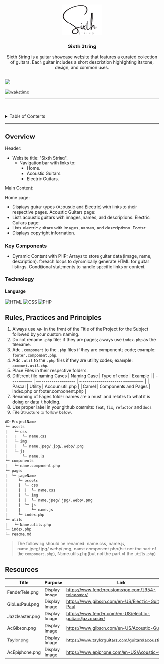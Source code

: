 <a name="readme-top">

<br/>

<br />
<div align="center">
  <a href="https://github.com/domadla/">
    <img src="./assets/img/Sixth_String.png" alt="Sixth String" width="130" height="100">
  </a>
  <h3 align="center">Sixth String</h3>
</div>
<div align="center">
  Sixth String is a guitar showcase website that features a curated collection of guitars. Each guitar includes a short description highlighting its tone, design, and common uses.
</div>

<br />

![](https://visit-counter.vercel.app/counter.png?page=domadla/AD-Task-1)

[![wakatime](https://wakatime.com/badge/user/018dd99a-4985-4f98-8216-6ca6fe2ce0f8/project/63501637-9a31-42f0-960d-4d0ab47977f8.svg)](https://wakatime.com/badge/user/018dd99a-4985-4f98-8216-6ca6fe2ce0f8/project/63501637-9a31-42f0-960d-4d0ab47977f8)

---

<br />
<br />

<!-- TODO: If you want to add more layers for your readme -->
<details>
  <summary>Table of Contents</summary>
  <ol>
    <li>
      <a href="#overview">Overview</a>
      <ol>
        <li>
          <a href="#key-components">Key Components</a>
        </li>
        <li>
          <a href="#technology">Technology</a>
        </li>
      </ol>
    </li>
    <li>
      <a href="#rule,-practices-and-principles">Rules, Practices and Principles</a>
    </li>
    <li>
      <a href="#resources">Resources</a>
    </li>
  </ol>
</details>

---

## Overview

<!-- TODO: To be changed -->
<!-- The following are just sample -->

Header:
- Website title: "Sixth String".
  - Navigation bar with links to:
    - Home.
    - Acoustic Guitars.
    - Electric Guitars.

Main Content:

Home page:
  - Displays guitar types (Acoustic and Electric) with links to their respective pages.
Acoustic Guitars page:
  - Lists acoustic guitars with images, names, and descriptions.
Electric Guitars page:
  - Lists electric guitars with images, names, and descriptions.
Footer:
  - Displays copyright information.

### Key Components

<!-- TODO: List of Key Components -->
<!-- The following are just sample -->

- Dynamic Content with PHP: Arrays to store guitar data (image, name, description).
foreach loops to dynamically generate HTML for guitar listings.
Conditional statements to handle specific links or content.

### Technology

<!-- TODO: List of Technology Used -->
#### Language
![HTML](https://img.shields.io/badge/HTML-E34F26?style=for-the-badge&logo=html5&logoColor=white)
![CSS](https://img.shields.io/badge/CSS-1572B6?style=for-the-badge&logo=css3&logoColor=white)
![PHP](https://img.shields.io/badge/PHP-777BB4?style=for-the-badge&logo=php&logoColor=white)


## Rules, Practices and Principles

<!-- Do not Change this -->

1. Always use `AD-` in the front of the Title of the Project for the Subject followed by your custom naming.
2. Do not rename `.php` files if they are pages; always use `index.php` as the filename.
3. Add `.component` to the `.php` files if they are components code; example: `footer.component.php`.
4. Add `.util` to the `.php` files if they are utility codes; example: `account.util.php`.
5. Place Files in their respective folders.
6. Different file naming Cases
   | Naming Case | Type of code         | Example                           |
   | ----------- | -------------------- | --------------------------------- |
   | Pascal      | Utility              | Accoun.util.php                   |
   | Camel       | Components and Pages | index.php or footer.component.php |
8. Renaming of Pages folder names are a must, and relates to what it is doing or data it holding.
9. Use proper label in your github commits: `feat`, `fix`, `refactor` and `docs`
10. File Structure to follow below.

```
AD-ProjectName
└─ assets
|   └─ css
|   |   └─ name.css
|   └─ img
|   |   └─ name.jpeg/.jpg/.webp/.png
|   └─ js
|       └─ name.js
└─ components
|   └─ name.component.php
└─ pages
|  └─ pageName
|     └─ assets
|     |  └─ css
|     |  |  └─ name.css
|     |  └─ img
|     |  |  └─ name.jpeg/.jpg/.webp/.png
|     |  └─ js
|     |     └─ name.js
|     └─ index.php
└─ utils
|   └─ Name.utils.php
└─ index.php
└─ readme.md
```
> The following should be renamed: name.css, name.js, name.jpeg/.jpg/.webp/.png, name.component.php(but not the part of the `component.php`), Name.utils.php(but not the part of the `utils.php`)

## Resources

| Title                  | Purpose                  | Link                                                                 |
|------------------------|--------------------------|----------------------------------------------------------------------|
| FenderTele.png         | Display Image            | https://www.fendercustomshop.com/1954-telecaster/                    |
| GibLesPaul.png         | Display Image            | https://www.gibson.com/en-US/Electric-Guitar/Les-Paul                |
| JazzMaster.png         | Display Image            | https://www.fender.com/en-US/electric-guitars/jazzmaster/            |
| AcGibson.png           | Display Image            | https://www.gibson.com/en-US/Acoustic-Guitar/                        |
| Taylor.png             | Display Image            | https://www.taylorguitars.com/guitars/acoustic/814ce                 |
| AcEpiphone.png         | Display Image            | https://www.epiphone.com/en-US/Acoustic-Guitar/                      |